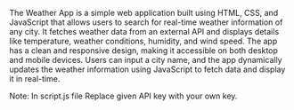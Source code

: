The Weather App is a simple web application built using HTML, CSS, and JavaScript that allows users to search for real-time weather information of any city. It fetches weather data from an external API and displays details like temperature, weather conditions, humidity, and wind speed. The app has a clean and responsive design, making it accessible on both desktop and mobile devices. Users can input a city name, and the app dynamically updates the weather information using JavaScript to fetch data and display it in real-time.

Note: In script.js file Replace given API key with your own key.
